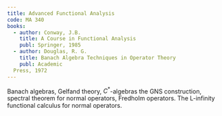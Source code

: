```yaml
---
title: Advanced Functional Analysis
code: MA 340
books:
  - author: Conway, J.B. 
    title: A Course in Functional Analysis
    publ: Springer, 1985
  - author: Douglas, R. G.  
    title: Banach Algebra Techniques in Operator Theory
    publ: Academic
  Press, 1972
---
```

Banach algebras, Gelfand theory, $C^{*}$-algebras the GNS construction, spectral
theorem for normal operators, Fredholm operators. The L-infinity functional
calculus for normal operators.
